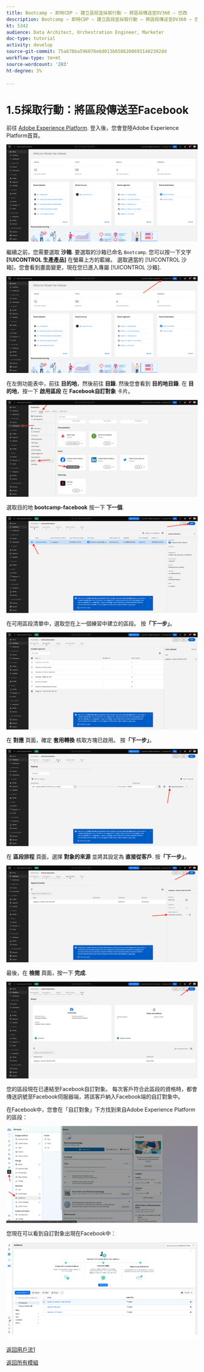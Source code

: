 ```yaml
---
title: Bootcamp — 即時CDP — 建立區段並採取行動 — 將區段傳送至DV360 — 巴西
description: Bootcamp — 即時CDP — 建立區段並採取行動 — 將區段傳送至DV360 — 巴西
kt: 5342
audience: Data Architect, Orchestration Engineer, Marketer
doc-type: tutorial
activity: develop
source-git-commit: 75a878ba596078e6d013b65062606931402302dd
workflow-type: tm+mt
source-wordcount: '283'
ht-degree: 3%

---
```


# 1.5採取行動：將區段傳送至Facebook

前往 [Adobe Experience Platform](https://experience.adobe.com/platform). 登入後，您會登陸Adobe Experience Platform首頁。

![資料擷取](./images/home.png)

繼續之前，您需要選取 **沙箱**. 要選取的沙箱已命名 ``Bootcamp``. 您可以按一下文字 **[!UICONTROL 生產產品]** 在螢幕上方的藍線。 選取適當的 [!UICONTROL 沙箱]，您會看到畫面變更，現在您已進入專屬 [!UICONTROL 沙箱].

![資料擷取](./images/sb1.png)

在左側功能表中，前往 **目的地**，然後前往 **目錄**. 然後您會看到 **目的地目錄**. 在 **目的地**，按一下 **啟用區段** 在 **Facebook自訂對象** 卡片。

![RTCDP](./images/rtcdpgoogleseg.png)

選取目的地 **bootcamp-facebook** 按一下 **下一個**.

![RTCDP](./images/rtcdpcreatedest2.png)

在可用區段清單中，選取您在上一個練習中建立的區段。 按&#x200B;**「下一步」**。

![RTCDP](./images/rtcdpcreatedest3.png)

在 **對應** 頁面，確定 **套用轉換** 核取方塊已啟用。 按&#x200B;**「下一步」**。

![RTCDP](./images/rtcdpcreatedest4a.png)

在 **區段排程** 頁面，選擇 **對象的來源** 並將其設定為 **直接從客戶**. 按&#x200B;**「下一步」**。

![RTCDP](./images/rtcdpcreatedest4.png)

最後，在 **檢閱** 頁面，按一下 **完成**.

![RTCDP](./images/rtcdpcreatedest5.png)

您的區段現在已連結至Facebook自訂對象。 每次客戶符合此區段的資格時，都會傳送訊號至Facebook伺服器端，將該客戶納入Facebook端的自訂對象中。

在Facebook中，您會在「自訂對象」下方找到來自Adobe Experience Platform的區段：

![RTCDP](./images/rtcdpcreatedest5b.png)

您現在可以看到自訂對象出現在Facebook中：

![RTCDP](./images/rtcdpcreatedest5a.png)

[返回用戶流1](./uc1.md)

[返回所有模組](../../overview.md)
